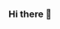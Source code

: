 ### Hi there 👋

<!--
**hmrnd03/hmrnd03** is a ✨ _special_ ✨ repository because its `README.md` (this file) appears on your GitHub profile.


